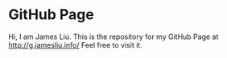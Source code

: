 GitHub Page
====================

Hi, I am James Liu.
This is the repository for my GitHub Page at http://g.jamesliu.info/
Feel free to visit it.
